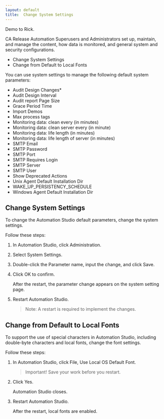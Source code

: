 ```yaml
---
layout: default
title:  Change System Settings
---
```


Demo to Rick.

CA Release Automation Superusers and Administrators set up, maintain, and manage the content, how data is monitored, and general system and security configurations.

* Change System Settings
* Change from Default to Local Fonts

You can use system settings to manage the following default system parameters:

* Audit Design Changes*
* Audit Design Interval
* Audit report Page Size
* Grace Period Time
* Import Demos
* Max process tags
* Monitoring data: clean every (in minutes)
* Monitoring data: clean server every (in minute)
* Monitoring data: life length (in minutes)
* Monitoring data: life length of server (in minutes)
* SMTP Email
* SMTP Password
* SMTP Port
* SMTP Requires Login
* SMTP Server
* SMTP User
* Show Deprecated Actions
* Unix Agent Default Installation Dir
* WAKE_UP_PERSISTENCY_SCHEDULE
* Windows Agent Default Installation Dir
## Change System Settings
To change the Automation Studio default parameters, change the system settings.

Follow these steps:

1. In Automation Studio, click Administration.
2. Select System Settings.
3. Double-click the Parameter name, input the change, and click Save.
4. Click OK to confirm.

   After the restart, the parameter change appears on the system setting page.
5. Restart Automation Studio.

   > Note: A restart is required to implement the changes.

## Change from Default to Local Fonts
To support the use of special characters in Automation Studio, including double-byte characters and local fonts, change the font settings.

Follow these steps:

1. In Automation Studio, click File, Use Local OS Default Font.

   > Important! Save your work before you restart.

2. Click Yes.

   Automation Studio closes.

3. Restart Automation Studio.

   After the restart, local fonts are enabled.
